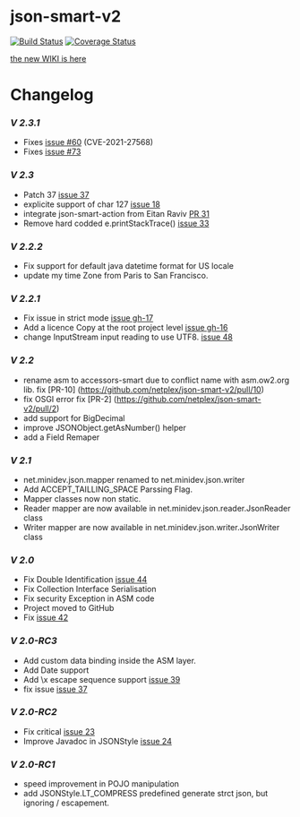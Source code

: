 # json-smart-v2
[![Build Status](https://travis-ci.org/netplex/json-smart-v2.svg?branch=master)](https://travis-ci.org/netplex/json-smart-v2)
[![Coverage Status](https://coveralls.io/repos/github/netplex/json-smart-v2/badge.svg?branch=master)](https://coveralls.io/github/netplex/json-smart-v2?branch=master)

[the new WIKI is here](https://github.com/netplex/json-smart/wiki)

# Changelog

### *V 2.3.1*
* Fixes [issue #60](https://github.com/netplex/json-smart-v2/issues/60) (CVE-2021-27568)
* Fixes [issue #73](https://github.com/netplex/json-smart-v2/issues/73)

### *V 2.3*
* Patch 37 [issue 37](http://code.google.com/p/json-smart/issues/detail?id=37)
* explicite support of char 127 [issue 18](http://code.google.com/p/json-smart/issues/detail?id=18)
* integrate json-smart-action from Eitan Raviv [PR 31](https://github.com/netplex/json-smart-v2/pull/31)
* Remove hard codded e.printStackTrace() [issue 33](https://github.com/netplex/json-smart-v2/issues/33)

### *V 2.2.2*
 * Fix support for default java datetime format for US locale
 * update my time Zone from Paris to San Francisco.

### *V 2.2.1*
* Fix issue in strict mode [issue gh-17](https://github.com/netplex/json-smart-v2/issues/17)
* Add a licence Copy at the root project level [issue gh-16](https://github.com/netplex/json-smart-v2/issues/16)
* change InputStream input reading to use UTF8. [issue 48](http://code.google.com/p/json-smart/issues/detail?id=48)

### *V 2.2*
* rename asm to accessors-smart due to conflict name with asm.ow2.org lib. fix [PR-10] (https://github.com/netplex/json-smart-v2/pull/10)
* fix OSGI error fix [PR-2] (https://github.com/netplex/json-smart-v2/pull/2)
* add support for BigDecimal
* improve JSONObject.getAsNumber() helper
* add a Field Remaper

### *V 2.1*
  * net.minidev.json.mapper renamed to net.minidev.json.writer
  * Add ACCEPT_TAILLING_SPACE Parssing Flag.
  * Mapper classes now non static.
  * Reader mapper are now available in net.minidev.json.reader.JsonReader class
  * Writer mapper are now available in net.minidev.json.writer.JsonWriter class

### *V 2.0*
  * Fix Double Identification [issue 44](http://code.google.com/p/json-smart/issues/detail?id=44)
  * Fix Collection Interface Serialisation
  * Fix security Exception in ASM code
  * Project moved to GitHub
  * Fix [issue 42](http://code.google.com/p/json-smart/issues/detail?id=42)

### *V 2.0-RC3*
  * Add custom data binding inside the ASM layer.
  * Add Date support
  * Add \x escape sequence support [issue 39](http://code.google.com/p/json-smart/issues/detail?id=39)
  * fix issue [issue 37](http://code.google.com/p/json-smart/issues/detail?id=37)

### *V 2.0-RC2*
  * Fix critical [issue 23](http://code.google.com/p/json-smart/issues/detail?id=23)
  * Improve Javadoc in JSONStyle [issue 24](http://code.google.com/p/json-smart/issues/detail?id=23)

### *V 2.0-RC1*
  * speed improvement in POJO manipulation
  * add JSONStyle.LT_COMPRESS predefined generate strct json, but ignoring / escapement.
